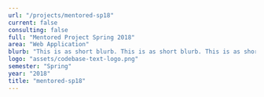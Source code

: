 ```yaml
---
url: "/projects/mentored-sp18"
current: false
consulting: false
full: "Mentored Project Spring 2018"
area: "Web Application"
blurb: "This is as short blurb. This is as short blurb. This is as short blurb. This is as short blurb. This is as short blurb"
logo: "assets/codebase-text-logo.png"
semester: "Spring"
year: "2018"
title: "mentored-sp18"
---
```

